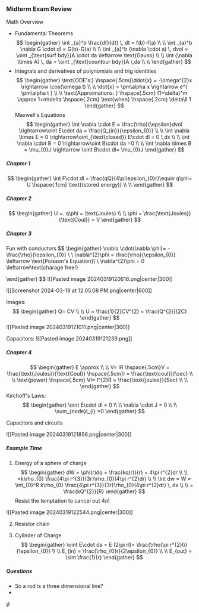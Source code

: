 ### Midterm Exam Review

Math Overview
- Fundamental Theorems
$$
\begin{gather}
\int _{a}^b \frac{df}{dt} \, dt = f(b)-f(a) \\ \\ 
\int _{a}^b \nabla G \cdot dl = G(b)-G(a) \\ \\ 
\int _{a}^b (\nabla \cdot a) \, dvol = \oint _{\text{surf bdy}}A \cdot da \leftarrow \text{Gauss} \\ \\
\int (\nabla \times A) \, da = \oint _{\text{countour bdy}}A \,da  \\ \\ 
\end{gather}
$$
- Integrals and derivatives of polynomials and trig identities
$$
\begin{gather}
\text{ODE's:} \hspace{.5cm}\ddot{x} = -\omega^{2}x \rightarrow \cos(\omega t) \\ \\ 
\dot{x} = \pm\alpha x \rightarrow e^{ \pm\alpha t } \\ \\ 
\text{Approimations: } \hspace{.5cm} (1+\delta)^m \approx 1+m\delta \hspace{.2cm} \text{when} \hspace{.2cm} \delta\ll 1
\end{gather}
$$
Maxwell's Equations
$$
\begin{gather}
\int  \nabla \cdot E = \frac{\rho}{\epsilon}dvol \rightarrow\oint E\cdot da = \frac{Q_{in}}{\epsilon_{0}}  \\ \\
\int  \nabla \times E = 0  \rightarrow\oint_{\text{closed}} E\cdot dl = 0 \,dx \\ \\ 
\int   \nabla \cdot B = 0 \rightarrow\oint B\cdot da =0  \\ \\ 
\int  \nabla \times B = \mu_{0}J \rightarrow \oint B\cdot dl= \mu_{0}J
\end{gather}
$$

##### Chapter 1

$$
\begin{gather}
\int F\cdot dl = \frac{qQ}{4\pi\epsilon_{0}r}\equiv q\phi= U \hspace{.1cm} \text{(stored energy)} \\ \\
\end{gather}
$$
##### Chapter 2
$$
\begin{gather}
U =. q\phi = \text{Joules} \\ \\ 
\phi = \frac{\text{Joules}}{\text{Coul}} = V
\end{gather}
$$
##### Chapter 3
Fun with conductors
$$
\begin{gather}
\nabla \cdot(\nabla \phi)= -\frac{\rho}{\epsilon_{0}} \\ \\
\nabla^{2}\phi = \frac{\rho}{\epsilon_{0}} \leftarrow \text{Poisson's Equation}\\ \\ 
\nabla^{2}\phi = 0 \leftarrow\text{charage free!}

\end{gather}
$$
![[Pasted image 20240319120616.png|center|300]]

![[Screenshot 2024-03-19 at 12.05.08 PM.png|center|600]]

Images: 
$$
\begin{gather}
Q= CV \\ \\ 
U = \frac{1}{2}CV^{2} = \frac{Q^{2}}{2C}
\end{gather}
$$
![[Pasted image 20240319121011.png|center|300]]

Capacitors: 
![[Pasted image 20240319121239.png]]

##### Chapter 4

$$
\begin{gather}
E \approx \\ \\ 
V= IR \hspace{.5cm}V = \frac{\text{Joules}}{\text{Coul}} \hspace{.5cm}I = \frac{\text{coul}}{\sec} \\ \\
\text{power} \hspace{.5cm} VI= I^{2}R = \frac{\text{joules}}{Sec} \\ \\ 
\end{gather}
$$
Kirchoff's Laws:
$$
\begin{gather}
\oint E\cdot dl = 0 \\ \\ 
\nabla \cdot J = 0 \\ \\
\sum_{node}I_{i} =0
\end{gather}
$$

Capacitors and circuits

![[Pasted image 20240319121856.png|center|300]]

##### Example Time
1. Energy of a sphere of charge
$$
\begin{gather}
dW = \phi(r)dq = \frac{kq(r)}{r} = 4\pi r^{2}dr \\ \\ 
=k\rho_{0} \frac{4\pi r^{3}}{3r}\rho_{0}(4\pi r^{2}dr) \\ \\
\int dw = W = \int_{0}^R k\rho_{0} \frac{4\pi r^{3}}{3r}\rho_{0}(4\pi r^{2}dr) \, dx  \\ \\ 
= \frac{kQ^{2}}{R}
\end{gather}
$$
Resist the temptation to cancel out $4\pi$!

![[Pasted image 20240319122544.png|center|300]]

2. Resistor chain 

3. Cylinder of Charge
$$
\begin{gather}
\oint E\cdot da = E (2\pi rl)= \frac{\rho(\pi r^{2}l)}{\epsilon_{0}} \\ \\
E_{in} = \frac{\rho_{0}r}{2\epsilon_{0}} \\ \\ 
E_{out} = \sim \frac{1}{r}
\end{gather}
$$


##### Questions
- So a rod is a three dimensional line?
- 
$\phi$